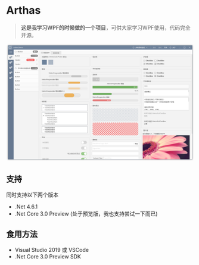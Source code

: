 # Arthas

> **这是我学习WPF的时候做的一个项目**，可供大家学习WPF使用，代码完全开源。

![](Screenshots/1.png)

## 支持

同时支持以下两个版本

- .Net 4.6.1
- .Net Core 3.0 Preview (处于预览版，我也支持尝试一下而已)

## 食用方法

 - Visual Studio 2019 或 VSCode
 - .Net Core 3.0 Preview SDK